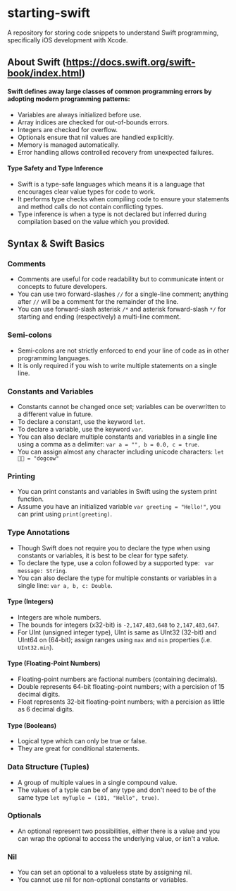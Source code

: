 # starting-swift
A repository for storing code snippets to understand Swift programming, specifically iOS development with Xcode.

## About Swift (https://docs.swift.org/swift-book/index.html)
#### Swift defines away large classes of common programming errors by adopting modern programming patterns:
- Variables are always initialized before use.
- Array indices are checked for out-of-bounds errors.
- Integers are checked for overflow.
- Optionals ensure that nil values are handled explicitly.
- Memory is managed automatically.
- Error handling allows controlled recovery from unexpected failures.

#### Type Safety and Type Inference
- Swift is a type-safe languages which means it is a language that encourages clear value types for code to work. 
- It performs type checks when compiling code to ensure your statements and method calls do not contain conflicting types. 
- Type inference is when a type is not declared but inferred during compilation based on the value which you provided. 

## Syntax & Swift Basics
### Comments
- Comments are useful for code readability but to communicate intent or concepts to future developers. 
- You can use two forward-slashes ```//``` for a single-line comment; anything after ```//``` will be a comment for the remainder of the line. 
- You can use forward-slash asterisk ```/*``` and asterisk forward-slash ```*/``` for starting and ending (respectively) a multi-line comment.

### Semi-colons
- Semi-colons are not strictly enforced to end your line of code as in other programming languages. 
- It is only required if you wish to write multiple statements on a single line. 

### Constants and Variables
- Constants cannot be changed once set; variables can be overwritten to a different value in future. 
- To declare a constant, use the keyword ```let```. 
- To declare a variable, use the keyword ```var```.
- You can also declare multiple constants and variables in a single line using a comma as a delimiter: ```var a = "", b = 0.0, c = true```.
- You can assign almost any character including unicode characters: ```let 🐶🐮 = "dogcow"```

### Printing
- You can print constants and variables in Swift using the system print function.
- Assume you have an initialized variable ```var greeting = "Hello!"```, you can print using ```print(greeting)```.

### Type Annotations 
- Though Swift does not require you to declare the type when using constants or variables, it is best to be clear for type safety. 
- To declare the type, use a colon followed by a supported type: ``` var message: String```.
- You can also declare the type for multiple constants or variables in a single line: ```var a, b, c: Double```.

#### Type (Integers)
- Integers are whole numbers. 
- The bounds for integers (x32-bit) is ```-2,147,483,648``` to ```2,147,483,647```.
- For UInt (unsigned integer type), UInt is same as UInt32 (32-bit) and UInt64 on (64-bit); assign ranges using ```max``` and ```min``` properties (i.e. ```UInt32.min```).

#### Type (Floating-Point Numbers)
- Floating-point numbers are factional numbers (containing decimals). 
- Double represents 64-bit floating-point numbers; with a percision of 15 decimal digits. 
- Float represents 32-bit floating-point numbers; with a percision as little as 6 decimal digits. 

#### Type (Booleans)
- Logical type which can only be true or false. 
- They are great for conditional statements. 

### Data Structure (Tuples)
- A group of multiple values in a single compound value. 
- The values of a typle can be of any type and don't need to be of the same type ```let myTuple = (101, "Hello", true)```.

### Optionals
- An optional represent two possibilities, either there is a value and you can wrap the optional to access the underlying value, or isn't a value. 

### Nil
- You can set an optional to a valueless state by assigning nil. 
- You cannot use nil for non-optional constants or variables. 
